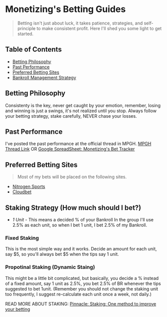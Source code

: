 # Monetizing's Betting Guides
> Betting isn't just about luck, it takes patience, strategies, and self-principle to make consistent profit. Here I'll shed you some light to get started.

## Table of Contents
- [Betting Philosophy](#betting-philosophy)
- [Past Performance](#past-perfomance)
- [Preferred Betting Sites](#preferred-betting-sites)
- [Bankroll Management Strategy](#bankroll-management)

## Betting Philosophy
Consistenty is the key, never get caught by your emotion, remember, losing and winning is just a swings, it's not realized until you stop. Always follow your betting strategy, stake carefully, NEVER chase your losses.

## Past Performance
I've posted the past performance at the official thread in MPGH. [MPGH Thread Link](http://www.mpgh.net/forum/showthread.php?t=1196531)
OR [Google SpreadSheet: Monetizing's Bet Tracker](https://docs.google.com/spreadsheets/d/13oCd8BKSnViK8hfYTdzMxwnoSjjkka3p62I37kr6CJE/pubhtml?gid=680716412&single=true)

## Preferred Betting Sites
> Most of my bets will be placed on the following sites.
- [Nitrogen Sports](https://nitrogensports.eu/r/1450811/)
- [Cloudbet](https://www.cloudbet.com/)

## Staking Strategy (How much should I bet?)
- *1 Unit* 	- This means a decided % of your Bankroll
In the group I'll use 2.5% as each unit, so when I bet 1 unit, I bet 2.5% of my Bankroll.

### Fixed Staking
This is the most simple way and it works. Decide an amount for each unit, say $5, so you'll always bet $5 when the tips say 1 unit.

### Propotinal Staking (Dynamic Staing)
This might be a little bit complicated, but basically, you decide a % instead of a fixed amount, say 1 unit as 2.5%, you bet 2.5% of BR whenever the tips suggested to bet 1unit.
(Remember you should not change the staking unit too frequently, I suggest re-calculate each unit once a week, not daily.)

READ MORE ABOUT STAKING: [Pinnacle: Staking: One method to improve your betting](https://www.pinnacle.com/en/betting-articles/betting-strategy/staking-one-method-to-improve-your-betting)




